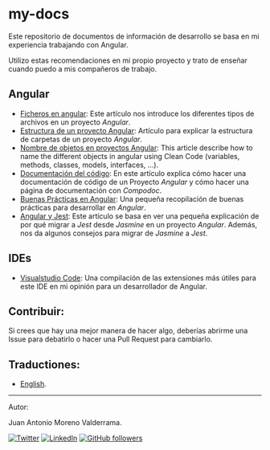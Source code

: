 # my-docs

Este repositorio de documentos de información de desarrollo se basa en mi experiencia trabajando con Angular.

Utilizo estas recomendaciones en mi propio proyecto y trato de enseñar cuando puedo a mis compañeros de trabajo.


## Angular

* [Ficheros en angular](angular-files.es.md): Este artículo nos introduce los diferentes tipos de archivos en un proyecto _Angular_.
* [Estructura de un proyecto Angular](./angular-structure.es.md): Artículo para explicar la estructura de carpetas de un proyecto _Angular_.
* [Nombre de objetos en proyectos Angular](./angular-names.es.md): This article describe how to name the different objects in angular using Clean Code (variables, methods, classes, models, interfaces, ...).
* [Documentación del código](./angular-compodoc.es.md): En este artículo explica cómo hacer una documentación de código de un Proyecto _Angular_ y cómo hacer una página de documentación con _Compodoc_.
* [Buenas Prácticas en Angular](./angular-good-practices.es.md): Una pequeña recopilación de buenas prácticas para desarrollar en _Angular_.
* [Angular y Jest](./angular-jest.es.md): Este artículo se basa en ver una pequeña explicación de por qué migrar a _Jest_ desde _Jasmine_ en un proyecto _Angular_. Además, nos da algunos consejos para migrar de _Jasmine_ a _Jest_.


## IDEs

* [Visualstudio Code](./vscode.es.md): Una compilación de las extensiones más útiles para este IDE en mi opinión para un desarrollador de Angular.


## Contribuir:

Si crees que hay una mejor manera de hacer algo, deberías abrirme una Issue para debatirlo o hacer una Pull Request para cambiarlo.

## Traductiones:
* [English](README.md).

___
Autor:

Juan Antonio Moreno Valderrama.

<a href="https://twitter.com/jmorenovade"><img src="https://img.shields.io/twitter/follow/jmorenovalde?label=Twitter&style=social" alt="Twitter"></a>
<a href="https://www.linkedin.com/in/juan-antonio-moreno-valderrama/"><img src="https://img.shields.io/badge/LinkedIn--_.svg?style=social&logo=linkedin" alt="LinkedIn"></a>
<a href="https://github.com/jmorenovalde"><img alt="GitHub followers" src="https://img.shields.io/github/followers/jmorenovalde?style=social"></a>